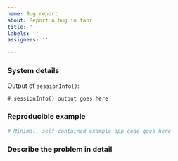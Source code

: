 ```yaml
---
name: Bug report
about: Report a bug in tabr
title: ''
labels: ''
assignees: ''

---
```


<!--
Before filing an issue:

First, restart R and retest the issue.
Second, install the latest CRAN release: `install.packages("shiny")`. Retest the issue.
-->

### System details

Output of `sessionInfo()`:

```
# sessionInfo() output goes here
```

### Reproducible example

<!-- This example should be simplified to very few lines of code  --> 

```R
# Minimal, self-contained example app code goes here
```

### Describe the problem in detail
